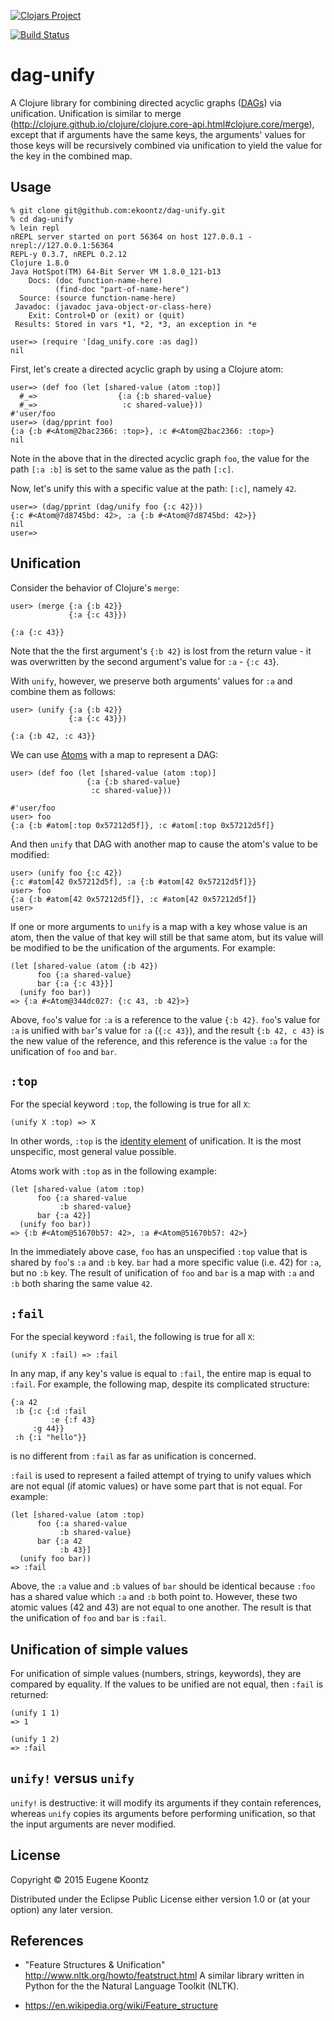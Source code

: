 [![Clojars Project](http://clojars.org/dag_unify/latest-version.svg)](http://clojars.org/dag_unify)

[![Build Status](https://secure.travis-ci.org/ekoontz/dag-unify.png?branch=master)](http://travis-ci.org/ekoontz/dag-unify)

# dag-unify

A Clojure library for combining directed acyclic graphs
([DAGs](https://en.wikipedia.org/wiki/Directed_acyclic_graph)) via
unification. Unification is similar to merge
(http://clojure.github.io/clojure/clojure.core-api.html#clojure.core/merge),
except that if arguments have the same keys, the arguments' values for
those keys will be recursively combined via unification to yield the
value for the key in the combined map.

## Usage

```
% git clone git@github.com:ekoontz/dag-unify.git
% cd dag-unify
% lein repl
nREPL server started on port 56364 on host 127.0.0.1 - nrepl://127.0.0.1:56364
REPL-y 0.3.7, nREPL 0.2.12
Clojure 1.8.0
Java HotSpot(TM) 64-Bit Server VM 1.8.0_121-b13
    Docs: (doc function-name-here)
          (find-doc "part-of-name-here")
  Source: (source function-name-here)
 Javadoc: (javadoc java-object-or-class-here)
    Exit: Control+D or (exit) or (quit)
 Results: Stored in vars *1, *2, *3, an exception in *e

user=> (require '[dag_unify.core :as dag])
nil
```

First, let's create a directed acyclic graph by using a Clojure atom:

```
user=> (def foo (let [shared-value (atom :top)]
  #_=>                  {:a {:b shared-value}
  #_=>                   :c shared-value}))
#'user/foo
user=> (dag/pprint foo)
{:a {:b #<Atom@2bac2366: :top>}, :c #<Atom@2bac2366: :top>}
nil
```

Note in the above that in the directed acyclic graph `foo`, the value for the
path `[:a :b]` is set to the same value as the path `[:c]`.

Now, let's unify this with a specific value at the path: `[:c]`, namely `42`.

```
user=> (dag/pprint (dag/unify foo {:c 42}))
{:c #<Atom@7d8745bd: 42>, :a {:b #<Atom@7d8745bd: 42>}}
nil
user=>
```   

## Unification

Consider the behavior of Clojure's `merge`:

```
user> (merge {:a {:b 42}}
             {:a {:c 43}})

{:a {:c 43}}

```

Note that the the first argument's `{:b 42}` is lost from the return
value - it was overwritten by the second argument's value for `:a` -
`{:c 43`}.

With `unify`, however, we preserve both arguments' values for `:a` and
combine them as follows:

```
user> (unify {:a {:b 42}}
             {:a {:c 43}})

{:a {:b 42, :c 43}}
```

We can use [Atoms](http://clojure.org/atoms) with a map to represent a DAG:

```
user> (def foo (let [shared-value (atom :top)]
                 {:a {:b shared-value}
                  :c shared-value}))
                  
#'user/foo
user> foo
{:a {:b #atom[:top 0x57212d5f]}, :c #atom[:top 0x57212d5f]}
```

And then `unify` that DAG with another map to cause the atom's value
to be modified:

```
user> (unify foo {:c 42})
{:c #atom[42 0x57212d5f], :a {:b #atom[42 0x57212d5f]}}
user> foo
{:a {:b #atom[42 0x57212d5f]}, :c #atom[42 0x57212d5f]}
user> 
```

If one or more arguments to `unify` is a map with a key whose value is
an atom, then the value of that key will still be that same atom, but its
value will be modified to be the unification of the arguments. For example:

```
(let [shared-value (atom {:b 42})
      foo {:a shared-value}
      bar {:a {:c 43}}]
  (unify foo bar))
=> {:a #<Atom@344dc027: {:c 43, :b 42}>}
```

Above, `foo`'s value for `:a` is a reference to the value `{:b
42}`. `foo`'s value for `:a` is unified with `bar`'s value for `:a`
(`{:c 43}`), and the result `{:b 42, c 43}` is the new value of the
reference, and this reference is the value `:a` for the unification of
`foo` and `bar`.

## `:top`

For the special keyword `:top`, the following is true for all `X`:

```
(unify X :top) => X
```

In other words, `:top` is the [identity
element](https://en.wikipedia.org/wiki/Identity_element) of
unification. It is the most unspecific, most general value possible.

Atoms work with `:top` as in the following example:

```
(let [shared-value (atom :top)
      foo {:a shared-value
           :b shared-value}
      bar {:a 42}]
  (unify foo bar))
=> {:b #<Atom@51670b57: 42>, :a #<Atom@51670b57: 42>}
```

In the immediately above case, `foo` has an unspecified `:top` value
that is shared by `foo`'s `:a` and `:b` key. `bar` had a more specific
value (i.e. 42) for `:a`, but no `:b` key. The result of unification
of `foo` and `bar` is a map with `:a` and `:b` both sharing the same
value `42`.

## `:fail`

For the special keyword `:fail`, the following is true for all `X`:

```
(unify X :fail) => :fail
```

In any map, if any key's value is equal to `:fail`, the entire map is
equal to `:fail`. For example, the following map, despite its
complicated structure:

```
{:a 42
 :b {:c {:d :fail
         :e {:f 43}
	 :g 44}}
 :h {:i "hello"}}
```

is no different from `:fail` as far as unification is concerned.


`:fail` is used to represent a failed attempt of trying to unify
values which are not equal (if atomic values) or have some part that
is not equal. For example:

```
(let [shared-value (atom :top)
      foo {:a shared-value
           :b shared-value}
      bar {:a 42
           :b 43}]
  (unify foo bar))
=> :fail
```

Above, the `:a` value and `:b` values of `bar` should be identical
because `:foo` has a shared value which `:a` and `:b` both point to.
However, these two atomic values (42 and 43) are not equal
to one another. The result is that the unification of `foo` and `bar`
is `:fail`.

## Unification of simple values

For unification of simple values (numbers, strings, keywords), they
are compared by equality. If the values to be unified are not equal,
then `:fail` is returned:

```
(unify 1 1)
=> 1
```

```
(unify 1 2)
=> :fail
```

## `unify!` versus `unify`

`unify!` is destructive: it will modify its arguments if they contain
references, whereas `unify` copies its arguments before performing
unification, so that the input arguments are never modified.

## License

Copyright © 2015 Eugene Koontz

Distributed under the Eclipse Public License either version 1.0 or (at
your option) any later version.

## References

- "Feature Structures & Unification" http://www.nltk.org/howto/featstruct.html
A similar library written in Python for the the Natural Language Toolkit (NLTK).

- https://en.wikipedia.org/wiki/Feature_structure
